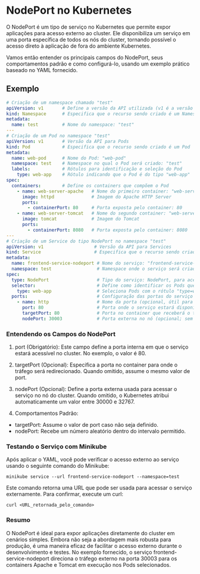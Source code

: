 # NodePort no Kubernetes

O NodePort é um tipo de serviço no Kubernetes que permite expor aplicações para acesso externo ao cluster. Ele disponibiliza um serviço em uma porta específica de todos os nós do cluster, tornando possível o acesso direto à aplicação de fora do ambiente Kubernetes.

Vamos então entender os principais campos do NodePort, seus comportamentos padrão e como configurá-lo, usando um exemplo prático baseado no YAML fornecido.

## Exemplo

```yaml
# Criação de um namespace chamado "test"
apiVersion: v1       # Define a versão da API utilizada (v1 é a versão para Namespaces)
kind: Namespace      # Especifica que o recurso sendo criado é um Namespace
metadata:            
  name: test         # Nome do namespace: "test"
---
# Criação de um Pod no namespace "test"
apiVersion: v1       # Versão da API para Pods
kind: Pod            # Especifica que o recurso sendo criado é um Pod
metadata:
  name: web-pod      # Nome do Pod: "web-pod"
  namespace: test    # Namespace no qual o Pod será criado: "test"
  labels:            # Rótulos para identificação e seleção do Pod
    type: web-app    # Rótulo indicando que o Pod é do tipo "web-app"
spec: 
  containers:        # Define os containers que compõem o Pod
    - name: web-server-apache   # Nome do primeiro container: "web-server-apache"
      image: httpd              # Imagem do Apache HTTP Server
      ports:
        - containerPort: 80     # Porta exposta pelo container: 80
    - name: web-server-tomcat   # Nome do segundo container: "web-server-tomcat"
      image: tomcat             # Imagem do Tomcat
      ports:
        - containerPort: 8080   # Porta exposta pelo container: 8080
---
# Criação de um Service do tipo NodePort no namespace "test"
apiVersion: v1                   # Versão da API para Services
kind: Service                    # Especifica que o recurso sendo criado é um Service
metadata:
  name: frontend-service-nodeport # Nome do serviço: "frontend-service-nodeport"
  namespace: test                 # Namespace onde o serviço será criado: "test"
spec:
  type: NodePort                  # Tipo do serviço: NodePort, para acesso externo
  selector:                       # Define como identificar os Pods que o serviço gerencia
    type: web-app                 # Seleciona Pods com o rótulo "type=web-app"
  ports:                          # Configuração das portas do serviço
    - name: http                  # Nome da porta (opcional, útil para identificação)
      port: 80                    # Porta onde o serviço estará disponível internamente
      targetPort: 80              # Porta no container que receberá o tráfego (opcional)
      nodePort: 30003             # Porta externa no nó (opcional; sem ela, valor aleatório seria atribuído)
````

### Entendendo os Campos do NodePort
1.	port (Obrigatório):
Este campo define a porta interna em que o serviço estará acessível no cluster. No exemplo, o valor é 80.

2.	targetPort (Opcional):
Especifica a porta no container para onde o tráfego será redirecionado. Quando omitido, assume o mesmo valor de port.

3.	nodePort (Opcional):
Define a porta externa usada para acessar o serviço no nó do cluster. Quando omitido, o Kubernetes atribui automaticamente um valor entre 30000 e 32767.

4.	Comportamentos Padrão:
- targetPort: Assume o valor de port caso não seja definido.
- nodePort: Recebe um número aleatório dentro do intervalo permitido.

### Testando o Serviço com Minikube

Após aplicar o YAML, você pode verificar o acesso externo ao serviço usando o seguinte comando do Minikube:

```
minikube service --url frontend-service-nodeport --namespace=test
```
Este comando retorna uma URL que pode ser usada para acessar o serviço externamente. Para confirmar, execute um curl:
```
curl <URL_retornada_pelo_comando>
```
### Resumo

O NodePort é ideal para expor aplicações diretamente do cluster em cenários simples. Embora não seja a abordagem mais robusta para produção, é uma maneira eficaz de facilitar o acesso externo durante o desenvolvimento e testes. No exemplo fornecido, o serviço frontend-service-nodeport direciona o tráfego externo na porta 30003 para os containers Apache e Tomcat em execução nos Pods selecionados.
